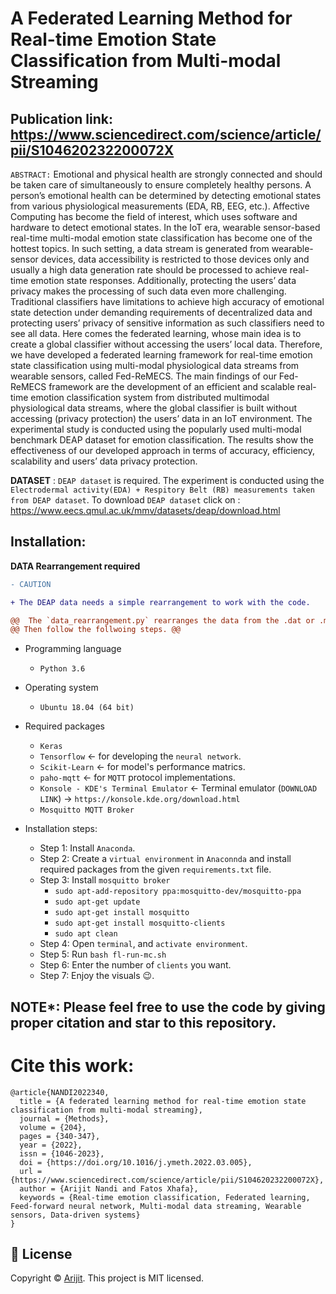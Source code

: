 # A Federated Learning Method for Real-time Emotion State Classification from Multi-modal Streaming

## Publication link: https://www.sciencedirect.com/science/article/pii/S104620232200072X

`ABSTRACT:` Emotional and physical health are strongly connected and should be taken care of simultaneously to ensure completely healthy persons. A person’s emotional health can be determined by detecting emotional states from various physiological measurements (EDA, RB, EEG, etc.). Affective Computing has become the field of interest, which uses software and hardware to detect emotional states. In the IoT era, wearable sensor-based real-time multi-modal emotion state classification has become one of the hottest topics. In such setting, a data stream is generated from wearable-sensor devices, data accessibility is restricted to those devices only and usually a high data generation rate should be processed to achieve real-time emotion state responses. Additionally, protecting the users’ data privacy makes the processing of such data even more challenging. Traditional classifiers have limitations to achieve high accuracy of emotional state detection under demanding requirements of decentralized data and protecting users’ privacy of sensitive information as such classifiers need to see all data. Here comes the federated learning, whose main idea is to create a global classifier without accessing the users’ local data. Therefore, we have developed a federated learning framework for real-time emotion state classification using multi-modal physiological data streams from wearable sensors, called Fed-ReMECS. The main findings of our Fed-ReMECS framework are the development of an efficient and scalable real-time emotion classification system from distributed multimodal physiological data streams, where the global classifier is built without accessing (privacy protection) the users’ data in an IoT environment. The experimental study is conducted using the popularly used multi-modal benchmark DEAP dataset for emotion classification. The results show the effectiveness of our developed approach in terms of accuracy, efficiency, scalability and users’ data privacy protection.

**DATASET** : `DEAP dataset` is required. The experiment is conducted using the `Electrodermal activity(EDA) + Respitory Belt (RB) measurements taken from DEAP dataset`. To download `DEAP dataset` click on : https://www.eecs.qmul.ac.uk/mmv/datasets/deap/download.html



## Installation: 


**DATA Rearrangement required**
```diff
- CAUTION

+ The DEAP data needs a simple rearrangement to work with the code. 

@@  The `data_rearrangement.py` rearranges the data from the .dat or .mat file from the DEAP dataset. @@
@@ Then follow the follwoing steps. @@

```

- Programming language
  - `Python 3.6`

- Operating system
  - `Ubuntu 18.04 (64 bit)` 

- Required packages
  - `Keras` 
  - `Tensorflow` &#8592; for developing the `neural network`.
  - `Scikit-Learn` &#8592; for model's performance matrics. 
  - `paho-mqtt` &#8592; for `MQTT` protocol implementations. 
  - `Konsole - KDE's Terminal Emulator` &#8592; Terminal emulator (`DOWNLOAD LINK`) &#8594; `https://konsole.kde.org/download.html` 
  -  `Mosquitto MQTT Broker`
  
- Installation steps:
  - Step 1: Install `Anaconda`. 
  - Step 2: Create a `virtual environment` in `Anaconnda` and install required packages from the given `requirements.txt` file.
  - Step 3: Install `mosquitto broker`
      - `sudo apt-add-repository ppa:mosquitto-dev/mosquitto-ppa`
      - `sudo apt-get update`
      - `sudo apt-get install mosquitto`
      - `sudo apt-get install mosquitto-clients`
      - `sudo apt clean`
  - Step 4: Open `terminal`, and `activate environment`.
  - Step 5: Run `bash fl-run-mc.sh`
  - Step 6: Enter the number of `clients` you want. 
  - Step 7: Enjoy the visuals :wink:.


## NOTE*: Please feel free to use the code by giving proper citation and star to this repository.

# Cite this work: 
    @article{NANDI2022340,
      title = {A federated learning method for real-time emotion state classification from multi-modal streaming},
      journal = {Methods},
      volume = {204},
      pages = {340-347},
      year = {2022},
      issn = {1046-2023},
      doi = {https://doi.org/10.1016/j.ymeth.2022.03.005},
      url = {https://www.sciencedirect.com/science/article/pii/S104620232200072X},
      author = {Arijit Nandi and Fatos Xhafa},
      keywords = {Real-time emotion classification, Federated learning, Feed-forward neural network, Multi-modal data streaming, Wearable sensors, Data-driven systems}
    }


## 📝 License

Copyright © [Arijit](https://github.com/officialarijit).
This project is MIT licensed.

